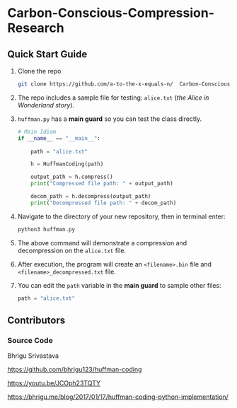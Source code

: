 # Carbon-Conscious-Compression-Research

## Quick Start Guide
1. Clone the repo
    ```bash
    git clone https://github.com/a-to-the-x-equals-n/  Carbon-Conscious-Compression-Research.git
    ```
2. The repo includes a sample file for testing: `alice.txt` (*the Alice in Wonderland story*).
3. `huffman.py` has a **main guard** so you can test the class directly.

    ```python
    # Main Idiom
    if __name__ == "__main__":
            
        path = "alice.txt"

        h = HuffmanCoding(path)

        output_path = h.compress()
        print("Compressed file path: " + output_path)

        decom_path = h.decompress(output_path)
        print("Decompressed file path: " + decom_path)
    ```
4. Navigate to the directory of your new repository, then in terminal enter:
    ```bash
    python3 huffman.py
    ```

5. The above command will demonstrate a compression and decompression on the `alice.txt` file.
6. After execution, the program will create an `<filename>.bin` file and `<filename>_decompressed.txt` file.
7. You can edit the `path` variable in the **main guard** to sample other files:
    ```python
    path = "alice.txt"
    ```

## Contributors
### Source Code
Bhrigu Srivastava

https://github.com/bhrigu123/huffman-coding

https://youtu.be/JCOph23TQTY

https://bhrigu.me/blog/2017/01/17/huffman-coding-python-implementation/